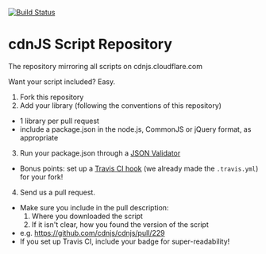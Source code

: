 <a href="http://travis-ci.org/cdnjs/cdnjs"><img src="https://secure.travis-ci.org/cdnjs/cdnjs.png" alt="Build Status" style="max-width:100%;"></a>


# cdnJS Script Repository

The repository mirroring all scripts on cdnjs.cloudflare.com

Want your script included? Easy.

1. Fork this repository
2. Add your library (following the conventions of this repository)
  * 1 library per pull request
  * include a package.json in the node.js, CommonJS or jQuery format, as appropriate
3. Run your package.json through a [JSON Validator](http://jsonlint.com/)
  * Bonus points: set up a [Travis CI hook](http://about.travis-ci.org/docs/user/getting-started/) (we already made the `.travis.yml`) for your fork!
4. Send us a pull request.
  * Make sure you include in the pull description:
      1. Where you downloaded the script
      2. If it isn't clear, how you found the version of the script
  * e.g. https://github.com/cdnjs/cdnjs/pull/229
  * If you set up Travis CI, include your badge for super-readability!

<img alt="Clicky" width="1" height="1" src="//in.getclicky.com/66606907ns.gif" />